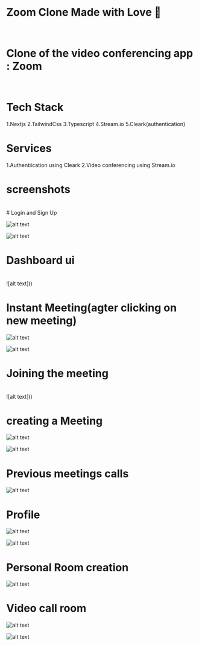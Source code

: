 # Zoom Clone Made with Love 💖

<br/>

# Clone of the video conferencing app : Zoom
<br/>


# Tech Stack

1.Nextjs
2.TailwindCss
3.Typescript
4.Stream.io
5.Cleark(authentication)

# Services

1.Authentiication using Cleark 
2.Video conferencing using Stream.io




# screenshots
<br/>
# Login and Sign Up
<br/>

![alt text](<Screenshot (42).png>)

![alt text](<Screenshot (43).png>)


# Dashboard ui
<br/>
![alt text](<Screenshot (40).png>)


# Instant Meeting(agter clicking on new meeting)

![alt text](<Screenshot (34).png>)


![alt text](<Screenshot (37).png>)

# Joining the meeting
<br/>
![alt text](<Screenshot (35).png>)

# creating a Meeting

![alt text](<Screenshot (36).png>)

![alt text](<Screenshot (37)-1.png>)

# Previous meetings calls

![alt text](<Screenshot (38).png>)


# Profile

![alt text](<Screenshot (40)-1.png>)

![alt text](<Screenshot (41)-1.png>)


# Personal Room creation

![alt text](<Screenshot (39).png>)



# Video call room
![alt text](<Screenshot (44).png>)

![alt text](<Screenshot (45).png>)

